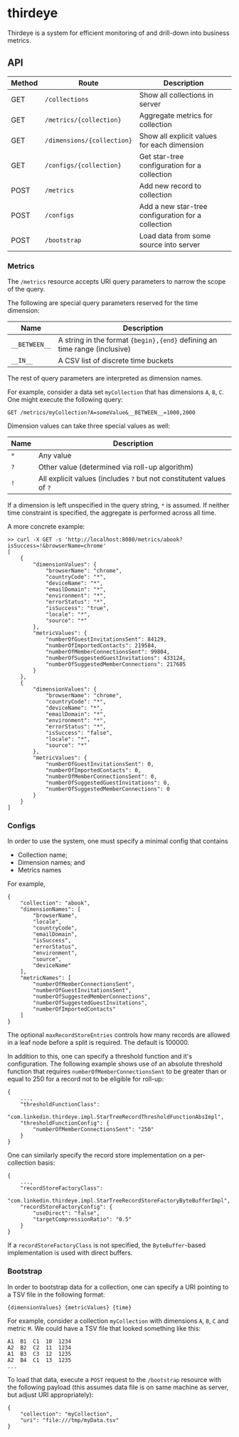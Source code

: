 thirdeye
========

Thirdeye is a system for efficient monitoring of and drill-down into business metrics.

API
---

| Method | Route | Description |
|--------|-------|-------------|
| GET    | `/collections` | Show all collections in server |
| GET    | `/metrics/{collection}` | Aggregate metrics for collection |
| GET    | `/dimensions/{collection}` | Show all explicit values for each dimension |
| GET    | `/configs/{collection}` | Get star-tree configuration for a collection |
| POST   | `/metrics` | Add new record to collection |
| POST   | `/configs` | Add a new star-tree configuration for a collection |
| POST   | `/bootstrap` | Load data from some source into server |

### Metrics

The `/metrics` resource accepts URI query parameters to narrow the scope of the query.

The following are special query parameters reserved for the time dimension:

| Name | Description |
|------|-------------|
| `__BETWEEN__` | A string in the format `{begin},{end}` defining an time range (inclusive) |
| `__IN__` | A CSV list of discrete time buckets |

The rest of query parameters are interpreted as dimension names.

For example, consider a data set `myCollection` that has dimensions `A`, `B`, `C`. One might execute the following query:

```
GET /metrics/myCollection?A=someValue&__BETWEEN__=1000,2000
```

Dimension values can take three special values as well:

| Name | Description |
|------|-------------|
| `*`  | Any value   |
| `?`  | Other value (determined via roll-up algorithm) |
| `!`  | All explicit values (includes `?` but not constitutent values of `?` |

If a dimension is left unspecified in the query string, `*` is assumed. If neither time constraint is specified, the aggregate is performed across all time.

A more concrete example:

```
>> curl -X GET -s 'http://localhost:8080/metrics/abook?isSuccess=!&browserName=chrome'
[
    {
        "dimensionValues": {
            "browserName": "chrome", 
            "countryCode": "*", 
            "deviceName": "*", 
            "emailDomain": "*", 
            "environment": "*", 
            "errorStatus": "*", 
            "isSuccess": "true", 
            "locale": "*", 
            "source": "*"
        }, 
        "metricValues": {
            "numberOfGuestInvitationsSent": 84129, 
            "numberOfImportedContacts": 219584, 
            "numberOfMemberConnectionsSent": 99804, 
            "numberOfSuggestedGuestInvitations": 433124, 
            "numberOfSuggestedMemberConnections": 217685
        }
    }, 
    {
        "dimensionValues": {
            "browserName": "chrome", 
            "countryCode": "*", 
            "deviceName": "*", 
            "emailDomain": "*", 
            "environment": "*", 
            "errorStatus": "*", 
            "isSuccess": "false", 
            "locale": "*", 
            "source": "*"
        }, 
        "metricValues": {
            "numberOfGuestInvitationsSent": 0, 
            "numberOfImportedContacts": 0, 
            "numberOfMemberConnectionsSent": 0, 
            "numberOfSuggestedGuestInvitations": 0, 
            "numberOfSuggestedMemberConnections": 0
        }
    }
]
```

### Configs

In order to use the system, one must specify a minimal config that contains

* Collection name;
* Dimension names; and
* Metrics names

For example,

```
{
    "collection": "abook",
    "dimensionNames": [
        "browserName",
        "locale",
        "countryCode",
        "emailDomain",
        "isSuccess",
        "errorStatus",
        "environment",
        "source",
        "deviceName"
    ],
    "metricNames": [
        "numberOfMemberConnectionsSent",
        "numberOfGuestInvitationsSent",
        "numberOfSuggestedMemberConnections",
        "numberOfSuggestedGuestInvitations",
        "numberOfImportedContacts"
    ]
}
```

The optional `maxRecordStoreEntries` controls how many records are allowed in a leaf node before a split is required. The default is 100000.

In addition to this, one can specify a threshold function and it's configuration. The following example shows use of an absolute threshold function that requires `numberOfMemberConnectionsSent` to be greater than or equal to 250 for a record not to be eligible for roll-up:

```
{
    ...,
    "thresholdFunctionClass": 
        "com.linkedin.thirdeye.impl.StarTreeRecordThresholdFunctionAbsImpl",
    "thresholdFunctionConfig": {
        "numberOfMemberConnectionsSent": "250"
    }
}
```

One can similarly specify the record store implementation on a per-collection basis:

```
{
    ...,
    "recordStoreFactoryClass": 
        "com.linkedin.thirdeye.impl.StarTreeRecordStoreFactoryByteBufferImpl",
    "recordStoreFactoryConfig": {
        "useDirect": "false",
        "targetCompressionRatio": "0.5"
    }
}
```

If a `recordStoreFactoryClass` is not specified, the `ByteBuffer`-based implementation is used with direct buffers.

### Bootstrap

In order to bootstrap data for a collection, one can specify a URI pointing to a TSV file in the following format:

```
{dimensionValues} {metricValues} {time}
```

For example, consider a collection `myCollection` with dimensions `A`, `B`, `C` and metric `M`. We could have a TSV file that looked something like this:

```
A1  B1  C1  10  1234
A2  B2  C2  11  1234
A1  B3  C3  12  1235
A2  B4  C1  13  1235
...
```

To load that data, execute a `POST` request to the `/bootstrap` resource with the following payload (this assumes data file is on same machine as server, but adjust URI appropriately):

```
{
    "collection": "myCollection",
    "uri": "file:///tmp/myData.tsv"
}
```
